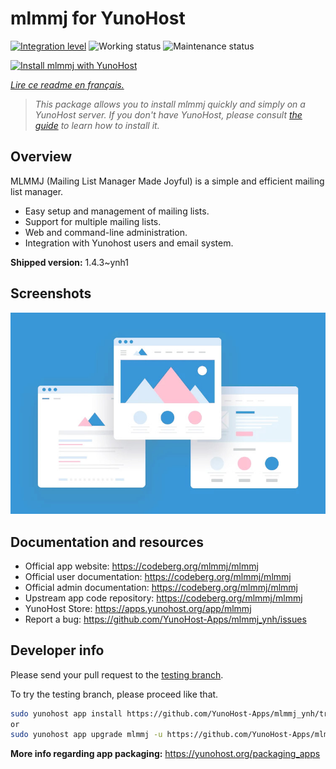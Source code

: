 <!--
N.B.: This README was automatically generated by https://github.com/YunoHost/apps/tree/master/tools/README-generator
It shall NOT be edited by hand.
-->

# mlmmj for YunoHost

[![Integration level](https://dash.yunohost.org/integration/mlmmj.svg)](https://dash.yunohost.org/appci/app/mlmmj) ![Working status](https://ci-apps.yunohost.org/ci/badges/mlmmj.status.svg) ![Maintenance status](https://ci-apps.yunohost.org/ci/badges/mlmmj.maintain.svg)

[![Install mlmmj with YunoHost](https://install-app.yunohost.org/install-with-yunohost.svg)](https://install-app.yunohost.org/?app=mlmmj)

*[Lire ce readme en français.](./README_fr.md)*

> *This package allows you to install mlmmj quickly and simply on a YunoHost server.
If you don't have YunoHost, please consult [the guide](https://yunohost.org/#/install) to learn how to install it.*

## Overview

MLMMJ (Mailing List Manager Made Joyful) is a simple and efficient mailing list manager.

- Easy setup and management of mailing lists.
- Support for multiple mailing lists.
- Web and command-line administration.
- Integration with Yunohost users and email system.



**Shipped version:** 1.4.3~ynh1

## Screenshots

![Screenshot of mlmmj](./doc/screenshots/example.jpg)

## Documentation and resources

* Official app website: <https://codeberg.org/mlmmj/mlmmj>
* Official user documentation: <https://codeberg.org/mlmmj/mlmmj>
* Official admin documentation: <https://codeberg.org/mlmmj/mlmmj>
* Upstream app code repository: <https://codeberg.org/mlmmj/mlmmj>
* YunoHost Store: <https://apps.yunohost.org/app/mlmmj>
* Report a bug: <https://github.com/YunoHost-Apps/mlmmj_ynh/issues>

## Developer info

Please send your pull request to the [testing branch](https://github.com/YunoHost-Apps/mlmmj_ynh/tree/testing).

To try the testing branch, please proceed like that.

``` bash
sudo yunohost app install https://github.com/YunoHost-Apps/mlmmj_ynh/tree/testing --debug
or
sudo yunohost app upgrade mlmmj -u https://github.com/YunoHost-Apps/mlmmj_ynh/tree/testing --debug
```

**More info regarding app packaging:** <https://yunohost.org/packaging_apps>
